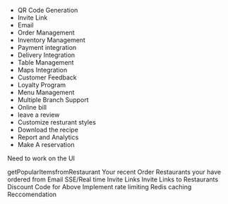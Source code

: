 - QR Code Generation
- Invite Link
- Email 
- Order Management
- Inventory Management
- Payment integration
- Delivery Integration
- Table Management
- Maps Integration
- Customer Feedback
- Loyalty Program
- Menu Management
- Multiple Branch Support 
- Online bill
- leave a review
- Customize resturant styles
- Download the recipe
- Report and Analytics 
- Make A reservation

Need to work on the UI

getPopularItemsfromRestaurant
Your recent Order
Restaurants your have ordered from
Email
SSE/Real time
Invite Links
Invite Links to Restaurants
Discount Code for Above
Implement rate limiting
Redis caching
Reccomendation



